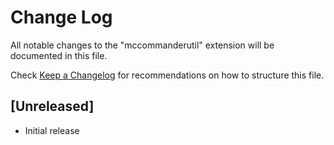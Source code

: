 # Change Log

All notable changes to the "mccommanderutil" extension will be documented in this file.

Check [Keep a Changelog](http://keepachangelog.com/) for recommendations on how to structure this file.

## [Unreleased]

- Initial release